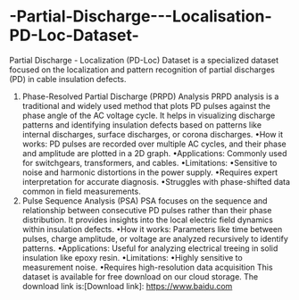 # -Partial-Discharge---Localisation-PD-Loc-Dataset-
Partial Discharge - Localization (PD-Loc) Dataset is a specialized dataset focused on the localization and pattern recognition of partial discharges (PD) in cable insulation defects. 
1. ​​Phase-Resolved Partial Discharge (PRPD) Analysis​​
PRPD analysis is a ​​traditional and widely used method​​ that plots PD pulses against the phase angle of the AC voltage cycle. It helps in visualizing discharge patterns and identifying insulation defects based on patterns like internal discharges, surface discharges, or corona discharges.
•​​How it works​​: PD pulses are recorded over multiple AC cycles, and their phase and amplitude are plotted in a 2D graph.
•Applications​​: Commonly used for switchgears, transformers, and cables.
•Limitations​​:
•Sensitive to ​​noise and harmonic distortions​​ in the power supply.
•Requires expert interpretation for accurate diagnosis.
•Struggles with ​​phase-shifted data​​ common in field measurements.
2. ​​Pulse Sequence Analysis (PSA)​​
PSA focuses on the ​​sequence and relationship between consecutive PD pulses​​ rather than their phase distribution. It provides insights into the local electric field dynamics within insulation defects.
•​​How it works​​: Parameters like time between pulses, charge amplitude, or voltage are analyzed recursively to identify patterns.
•​​Applications​​: Useful for analyzing electrical treeing in solid insulation like epoxy resin.
•Limitations​​:
•Highly sensitive to measurement noise.
•Requires high-resolution data acquisition
This dataset is available for free download on our cloud storage.
The download link is:[Download link]: https://www.baidu.com
